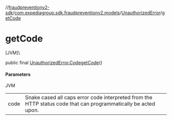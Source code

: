 //[fraudpreventionv2-sdk](../../../index.md)/[com.expediagroup.sdk.fraudpreventionv2.models](../index.md)/[UnauthorizedError](index.md)/[getCode](get-code.md)

# getCode

[JVM]\

public final [UnauthorizedError.Code](-code/index.md)[getCode](get-code.md)()

#### Parameters

JVM

| | |
|---|---|
| code | Snake cased all caps error code interpreted from the HTTP status code that can programmatically be acted upon. |
